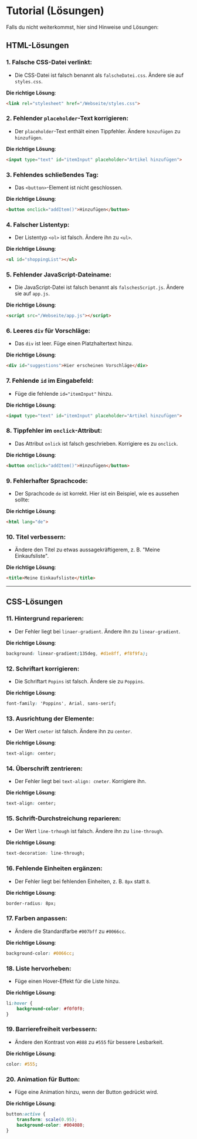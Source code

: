 # Tutorial (Lösungen)

Falls du nicht weiterkommst, hier sind Hinweise und Lösungen:

## HTML-Lösungen

### 1. **Falsche CSS-Datei verlinkt**:
   - Die CSS-Datei ist falsch benannt als `falscheDatei.css`. Ändere sie auf `styles.css`.

   **Die richtige Lösung**:
   ```html
   <link rel="stylesheet" href="/Webseite/styles.css">
   ```

### 2. **Fehlender `placeholder`-Text korrigieren**:
   - Der `placeholder`-Text enthält einen Tippfehler. Ändere `hznzufügen` zu `hinzufügen`.

   **Die richtige Lösung**:
   ```html
   <input type="text" id="itemInput" placeholder="Artikel hinzufügen">
   ```

### 3. **Fehlendes schließendes Tag**:
   - Das `<button>`-Element ist nicht geschlossen.

   **Die richtige Lösung**:
   ```html
   <button onclick="addItem()">Hinzufügen</button>
   ```

### 4. **Falscher Listentyp**:
   - Der Listentyp `<ol>` ist falsch. Ändere ihn zu `<ul>`.

   **Die richtige Lösung**:
   ```html
   <ul id="shoppingList"></ul>
   ```

### 5. **Fehlender JavaScript-Dateiname**:
   - Die JavaScript-Datei ist falsch benannt als `falschesScript.js`. Ändere sie auf `app.js`.

   **Die richtige Lösung**:
   ```html
   <script src="/Webseite/app.js"></script>
   ```

### 6. **Leeres `div` für Vorschläge**:
   - Das `div` ist leer. Füge einen Platzhaltertext hinzu.

   **Die richtige Lösung**:
   ```html
   <div id="suggestions">Hier erscheinen Vorschläge</div>
   ```

### 7. **Fehlende `id` im Eingabefeld**:
   - Füge die fehlende `id="itemInput"` hinzu.

   **Die richtige Lösung**:
   ```html
   <input type="text" id="itemInput" placeholder="Artikel hinzufügen">
   ```

### 8. **Tippfehler im `onclick`-Attribut**:
   - Das Attribut `onlick` ist falsch geschrieben. Korrigiere es zu `onclick`.

   **Die richtige Lösung**:
   ```html
   <button onclick="addItem()">Hinzufügen</button>
   ```

### 9. **Fehlerhafter Sprachcode**:
   - Der Sprachcode `de` ist korrekt. Hier ist ein Beispiel, wie es aussehen sollte:

   **Die richtige Lösung**:
   ```html
   <html lang="de">
   ```

### 10. **Titel verbessern**:
   - Ändere den Titel zu etwas aussagekräftigerem, z. B. "Meine Einkaufsliste".

   **Die richtige Lösung**:
   ```html
   <title>Meine Einkaufsliste</title>
   ```

---

## CSS-Lösungen

### 11. **Hintergrund reparieren**:
   - Der Fehler liegt bei `linaer-gradient`. Ändere ihn zu `linear-gradient`.

   **Die richtige Lösung**:
   ```css
   background: linear-gradient(135deg, #d1e8ff, #f8f9fa);
   ```

### 12. **Schriftart korrigieren**:
   - Die Schriftart `Popins` ist falsch. Ändere sie zu `Poppins`.

   **Die richtige Lösung**:
   ```css
   font-family: 'Poppins', Arial, sans-serif;
   ```

### 13. **Ausrichtung der Elemente**:
   - Der Wert `cneter` ist falsch. Ändere ihn zu `center`.

   **Die richtige Lösung**:
   ```css
   text-align: center;
   ```

### 14. **Überschrift zentrieren**:
   - Der Fehler liegt bei `text-align: cneter`. Korrigiere ihn.

   **Die richtige Lösung**:
   ```css
   text-align: center;
   ```

### 15. **Schrift-Durchstreichung reparieren**:
   - Der Wert `line-trhough` ist falsch. Ändere ihn zu `line-through`.

   **Die richtige Lösung**:
   ```css
   text-decoration: line-through;
   ```

### 16. **Fehlende Einheiten ergänzen**:
   - Der Fehler liegt bei fehlenden Einheiten, z. B. `8px` statt `8`.

   **Die richtige Lösung**:
   ```css
   border-radius: 8px;
   ```

### 17. **Farben anpassen**:
   - Ändere die Standardfarbe `#007bff` zu `#0066cc`.

   **Die richtige Lösung**:
   ```css
   background-color: #0066cc;
   ```

### 18. **Liste hervorheben**:
   - Füge einen Hover-Effekt für die Liste hinzu.

   **Die richtige Lösung**:
   ```css
   li:hover {
       background-color: #f0f0f0;
   }
   ```

### 19. **Barrierefreiheit verbessern**:
   - Ändere den Kontrast von `#888` zu `#555` für bessere Lesbarkeit.

   **Die richtige Lösung**:
   ```css
   color: #555;
   ```

### 20. **Animation für Button**:
   - Füge eine Animation hinzu, wenn der Button gedrückt wird.

   **Die richtige Lösung**:
   ```css
   button:active {
       transform: scale(0.95);
       background-color: #004080;
   }
   ```